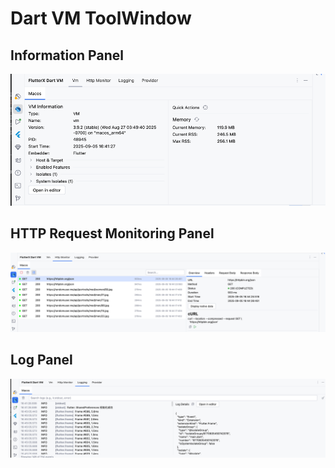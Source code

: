 # Dart VM ToolWindow

## Information Panel

![](../../assets/images/vm/vm1.png)

## HTTP Request Monitoring Panel

![](../../assets/images/vm/vm2.png)

## Log Panel

![](../../assets/images/vm/vm3.png)